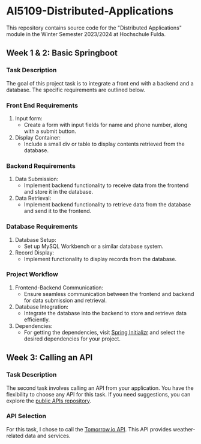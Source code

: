 # AI5109-Distributed-Applications

This repository contains source code for the "Distributed Applications" module in the Winter Semester 2023/2024 at Hochschule Fulda.

## Week 1 & 2: Basic Springboot 

### Task Description

The goal of this project task is to integrate a front end with a backend and a database. The specific requirements are outlined below.

### Front End Requirements

1. Input form:
	- Create a form with input fields for name and phone number, along with a submit button.
2. Display Container:
	- Include a small div or table to display contents retrieved from the database.
	
### Backend Requirements

1. Data Submission:
	- Implement backend functionality to receive data from the frontend and store it in the database.
2. Data Retrieval:
	- Implement backend functionality to retrieve data from the database and send it to the frontend.
	
### Database Requirements

1. Database Setup:
	- Set up MySQL Workbench or a similar database system.
2. Record Display:
	- Implement functionality to display records from the database.
	
### Project Workflow

1. Frontend-Backend Communication:
	- Ensure seamless communication between the frontend and backend for data submission and retrieval.
2. Database Integration:
	- Integrate the database into the backend to store and retrieve data efficiently.
3. Dependencies:
	- For getting the dependencies, visit [Spring Initializr](https://start.spring.io/) and select the desired dependencies for your project.



## Week 3: Calling an API

### Task Description

The second task involves calling an API from your application. You have the flexibility to choose any API for this task.
If you need suggestions, you can explore the [public APIs repository](https://github.com/public-apis/public-apis).

### API Selection

For this task, I chose to call the [Tomorrow.io API](https://docs.tomorrow.io/reference/welcome). This API provides weather-related data and services.


